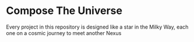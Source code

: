 # Compose The Universe
Every project in this repository is designed like a star in the Milky Way, each one on a cosmic journey to meet another Nexus
